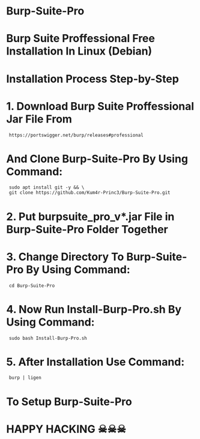

# Burp-Suite-Pro
# Burp Suite Proffessional Free Installation In Linux (Debian)
# Installation Process Step-by-Step
# 1. Download Burp Suite Proffessional Jar File From 
     https://portswigger.net/burp/releases#professional 
# And Clone Burp-Suite-Pro By Using Command:
     sudo apt install git -y && \
     git clone https://github.com/Kum4r-Princ3/Burp-Suite-Pro.git
# 2. Put burpsuite_pro_v*.jar File in Burp-Suite-Pro Folder Together
# 3. Change Directory To Burp-Suite-Pro By Using Command:
     cd Burp-Suite-Pro
# 4. Now Run Install-Burp-Pro.sh By Using Command:
     sudo bash Install-Burp-Pro.sh 
# 5. After Installation Use Command:
     burp | ligen
#   To Setup Burp-Suite-Pro  

# HAPPY HACKING ☠☠☠




